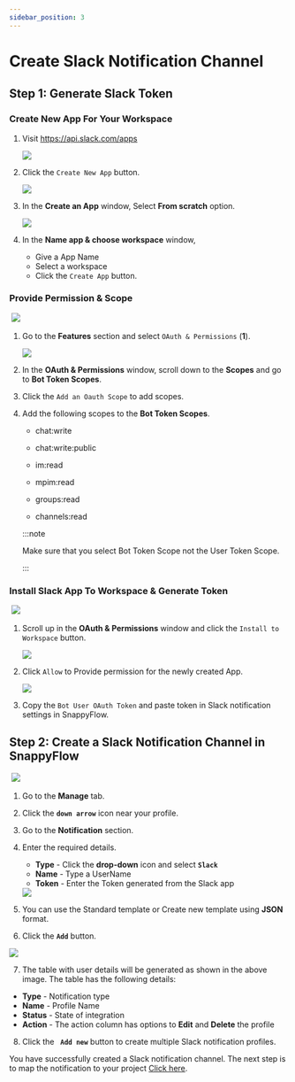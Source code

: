 ```yaml
---
sidebar_position: 3 
---
```

# Create Slack Notification Channel

## Step 1: Generate Slack Token
### Create New App For Your Workspace

1. Visit https://api.slack.com/apps

   <img src="/img/Notifications/Slack/image_4.png" />

2. Click the `Create New App` button.

   <img src="/img/Notifications/Slack/image_7.png" />

3. In the **Create an App** window, Select **From scratch** option.

   <img src="/img/Notifications/Slack/image_8.png" />

4. In the **Name app & choose workspace** window,

   - Give a App Name
   - Select a workspace 
   - Click the `Create App` button.

### Provide Permission & Scope

​       <img src="/img/Notifications/Slack/image_10.png" />

1. Go to the **Features** section and select `OAuth & Permissions` (**1**).

   <img src="/img/Notifications/Slack/image_11.png" />

2. In the **OAuth & Permissions** window, scroll down to the **Scopes** and go to **Bot Token Scopes**.

3. Click the `Add an Oauth Scope` to add scopes.

4. Add the following scopes to the **Bot Token Scopes**.

   - chat:write

   - chat:write:public
   - im:read
   - mpim:read
   - groups:read
   - channels:read

   :::note

   Make sure that you select Bot Token Scope not the User Token Scope. 

   :::

### Install Slack App To Workspace & Generate Token

​       <img src="/img/Notifications/Slack/image_13.png" />

1. Scroll up in the **OAuth & Permissions** window and click the `Install to Workspace` button.

   <img src="/img/Notifications/Slack/image_14.png" />

2. Click `Allow` to Provide permission for the newly created App.

   <img src="/img/Notifications/Slack/image_15.png" />

3. Copy the `Bot User OAuth Token` and paste token in Slack notification settings in SnappyFlow.

## Step 2: Create a Slack Notification Channel in SnappyFlow

​       <img src="/img/Notifications/Slack/image_18.png" />

1. Go to the **Manage** tab.

2. Click the **`down arrow`**  icon near your profile.

3. Go to the **Notification** section.

4. Enter the required details.

   - **Type** - Click the **drop-down** icon and select **`Slack`**
   - **Name** - Type a UserName
   - **Token** - Enter the Token generated from the Slack app

   <img src="/img/Notifications/Slack/image_19.png" />

5. You can use the Standard template or Create new template using **JSON** format.

6. Click the **`Add`** button.

<img src="/img/Notifications/Slack/image_20.png" />

7. The table with user details will be generated as shown in the above image. The table has the following details:

- **Type** - Notification type
- **Name** - Profile Name
- **Status** - State of integration
- **Action** - The action column has options to **Edit** and **Delete** the profile

8. Click the **` Add new`**  button to create multiple Slack notification profiles.

You have successfully created a Slack notification channel. The next step is to map the notification to your project [Click here](/docs/sidebar-snappyflow-saas/Alerts_notifications/Notifications/Map_Notification_Alerts/map_projects_to_channels).

